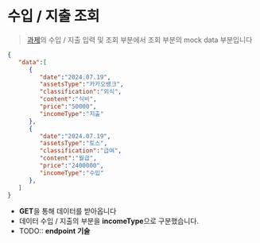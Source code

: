 # 수입 / 지출 조회
> [과제](https://cat-antlion-144.notion.site/5c447df92fae4936b4b1e18f30dc3fe3)의 수입 / 지출 입력 및 조회 부분에서 조회 부분의 mock data 부분입니다
```json
{
   "data":[
      {
         "date":"2024.07.19",
         "assetsType":"카카오뱅크",
         "classification":"외식",
         "content":"식비",
         "price":"50000",
         "incomeType":"지출"
      },
      {
         "date":"2024.07.19",
         "assetsType":"토스",
         "classification":"급여",
         "content":"월급",
         "price":"2400000",
         "incomeType":"수입"
      },
   ]
}
```
- **GET**을 통해 데이터를 받아옵니다
- 데이터 수입 / 지출의 부분을 **incomeType**으로 구분했습니다.
- TODO:: **endpoint 기술**